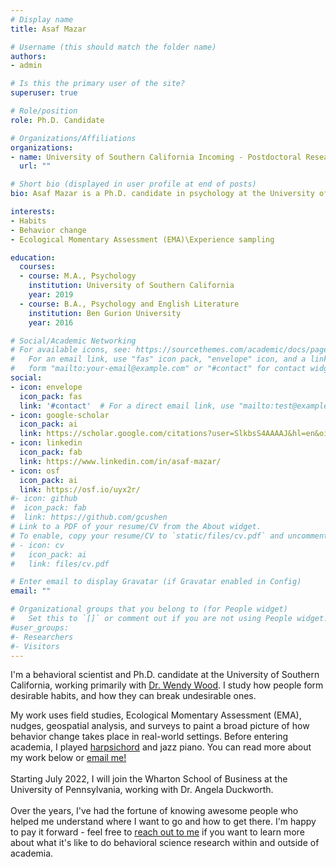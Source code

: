 ```yaml
---
# Display name
title: Asaf Mazar

# Username (this should match the folder name)
authors:
- admin

# Is this the primary user of the site?
superuser: true

# Role/position
role: Ph.D. Candidate

# Organizations/Affiliations
organizations:
- name: University of Southern California Incoming - Postdoctoral Researcher at the Wharton School of Business, University of Pennsylvania
  url: ""

# Short bio (displayed in user profile at end of posts)
bio: Asaf Mazar is a Ph.D. candidate in psychology at the University of Southern California. His research interests involve how people form desirable habits, and how they can disrupt undesirable ones.

interests:
- Habits
- Behavior change
- Ecological Momentary Assessment (EMA)\Experience sampling

education:
  courses:
  - course: M.A., Psychology
    institution: University of Southern California
    year: 2019
  - course: B.A., Psychology and English Literature
    institution: Ben Gurion University
    year: 2016

# Social/Academic Networking
# For available icons, see: https://sourcethemes.com/academic/docs/page-builder/#icons
#   For an email link, use "fas" icon pack, "envelope" icon, and a link in the
#   form "mailto:your-email@example.com" or "#contact" for contact widget.
social:
- icon: envelope
  icon_pack: fas
  link: '#contact'  # For a direct email link, use "mailto:test@example.org".
- icon: google-scholar
  icon_pack: ai
  link: https://scholar.google.com/citations?user=SlkbsS4AAAAJ&hl=en&oi=ao
- icon: linkedin
  icon_pack: fab
  link: https://www.linkedin.com/in/asaf-mazar/
- icon: osf
  icon_pack: ai
  link: https://osf.io/uyx2r/
#- icon: github
#  icon_pack: fab
#  link: https://github.com/gcushen
# Link to a PDF of your resume/CV from the About widget.
# To enable, copy your resume/CV to `static/files/cv.pdf` and uncomment the lines below.
# - icon: cv
#   icon_pack: ai
#   link: files/cv.pdf

# Enter email to display Gravatar (if Gravatar enabled in Config)
email: ""

# Organizational groups that you belong to (for People widget)
#   Set this to `[]` or comment out if you are not using People widget.
#user_groups:
#- Researchers
#- Visitors
---
```


I'm a behavioral scientist and Ph.D. candidate at the University of Southern California, working primarily with [Dr. Wendy Wood](https://dornsife.usc.edu/wendy-wood). I study how people form desirable habits, and how they can break undesirable ones.

My work uses field studies, Ecological Momentary Assessment (EMA), nudges, geospatial analysis, and surveys to paint a broad picture of how behavior change takes place in real-world settings. Before entering academia, I played [harpsichord](https://en.wikipedia.org/wiki/Harpsichord) and jazz piano. You can read more about my work below or [email me!](#contact)\
\
Starting July 2022, I will join the Wharton School of Business at the University of Pennsylvania, working with Dr. Angela Duckworth.\
\
Over the years, I've had the fortune of knowing awesome people who helped me understand where I want to go and how to get there. I'm happy to pay it forward - feel free to [reach out to me](#contact) if you want to learn more about what it's like to do behavioral science research within and outside of academia.
